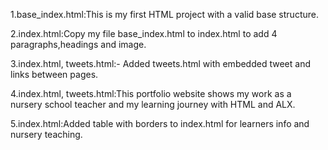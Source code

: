 
1.base_index.html:This is my first HTML project with a valid base structure.

2.index.html:Copy my file base_index.html to index.html to add 4 paragraphs,headings and image.

3.index.html, tweets.html:- Added tweets.html with embedded tweet and links between pages.

4.index.html, tweets.html:This portfolio website shows my work as a nursery school teacher and my learning journey with HTML and ALX.

5.index.html:Added table with borders to index.html for learners info and nursery teaching.
